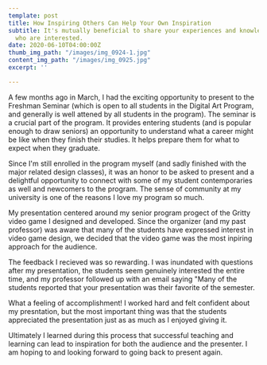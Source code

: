 ```yaml
---
template: post
title: How Inspiring Others Can Help Your Own Inspiration
subtitle: It's mutually beneficial to share your experiences and knowlege with those
  who are interested.
date: 2020-06-10T04:00:00Z
thumb_img_path: "/images/img_0924-1.jpg"
content_img_path: "/images/img_0925.jpg"
excerpt: ''

---
```

A few months ago in March, I had the exciting opportunity to present to the Freshman Seminar (which is open to all students in the Digital Art Program, and generally is well attened by all students in the program). The seminar is a crucial part of the program. It provides entering students (and is popular enough to draw seniors) an opportunity to understand what a career might be like when they finish their studies. It helps prepare them for what to expect when they graduate.

Since I'm still enrolled in the program myself (and sadly finished with the major related design classes), it was an honor to be asked to present and a delightful opportunity to connect with some of my student contemporaries as well and newcomers to the program. The sense of community at my university is one of the reasons I love my program so much.

My presentation centered around my senior program progect of the Gritty video game I designed and developed. Since the organizer (and my past professor) was aware that many of the students have expressed interest in video game design, we decided that the video game was the most inpiring approach for the audience.

The feedback I recieved was so rewarding. I was inundated with questions after my presentation, the students seem genuinely interested the entire time, and my professor followed up with an email saying "Many of the students reported that your presentation was their favorite of the semester.

What a feeling of accomplishment! I worked hard and felt confident about my presntation, but the most important thing was that the students appreciated the presentation just as as much as I enjoyed giving it.

Ultimately I learned during this process that successful teaching and learning can lead to inspiration for both the audience and the presenter. I am hoping to and looking forward to going back to present again.